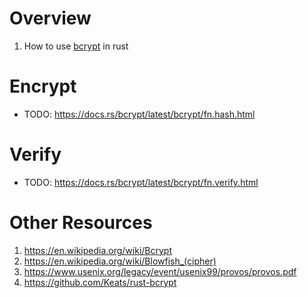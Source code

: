 # Overview
1. How to use [bcrypt](https://en.wikipedia.org/wiki/Bcrypt) in rust


# Encrypt
- TODO: https://docs.rs/bcrypt/latest/bcrypt/fn.hash.html


# Verify
- TODO: https://docs.rs/bcrypt/latest/bcrypt/fn.verify.html


# Other Resources
1. https://en.wikipedia.org/wiki/Bcrypt
1. https://en.wikipedia.org/wiki/Blowfish_(cipher)
1. https://www.usenix.org/legacy/event/usenix99/provos/provos.pdf
1. https://github.com/Keats/rust-bcrypt